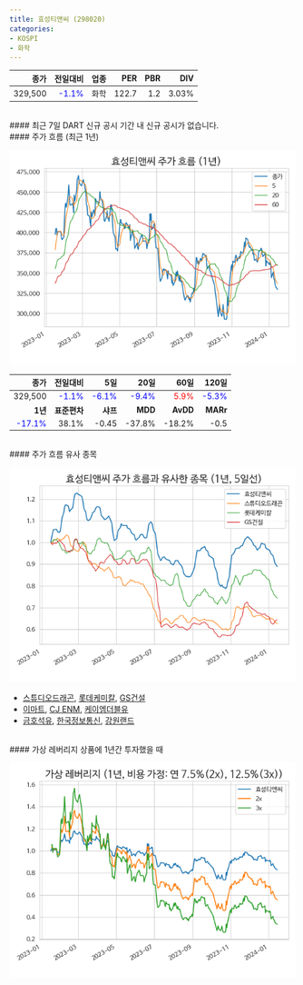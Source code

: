 ```yaml
---
title: 효성티앤씨 (298020)
categories:
- KOSPI
- 화학
---
```


|**종가**|**전일대비**|**업종**|**PER**|**PBR**|**DIV**|
|-------:|-----------:|-------:|------:|------:|------:|
|329,500|<span style="color: blue">-1.1%</span>|화학|122.7|1.2|3.03%|

<!-- more -->

<br>
#### 최근 7일 DART 신규 공시
기간 내 신규 공시가 없습니다.

<br>
#### 주가 흐름 (최근 1년)

![298020](/assets/images/stock/298020.png)

|**종가**|**전일대비**|**5일**|**20일**|**60일**|**120일**|
|---:|-------:|--:|---:|---:|----:|
|329,500|<span style="color: blue">-1.1%</span>|<span style="color: blue">-6.1%</span>|<span style="color: blue">-9.4%</span>|<span style="color: red">5.9%</span>|<span style="color: blue">-5.3%</span>|
|**1년**|**표준편차**|**샤프**|**MDD**|**AvDD**|**MARr**|
|<span style="color: blue">-17.1%</span>|38.1%|-0.45|-37.8%|-18.2%|-0.5|

<br>
#### 주가 흐름 유사 종목

![298020](/assets/images/stock/298020_corr.png)

- [스튜디오드래곤](/253450/), [롯데케미칼](/011170/), [GS건설](/006360/)
- [이마트](/139480/), [CJ ENM](/035760/), [케이엠더블유](/032500/)
- [금호석유](/011780/), [한국정보통신](/025770/), [강원랜드](/035250/)

<br>
#### 가상 레버리지 상품에 1년간 투자했을 때

![298020](/assets/images/stock/298020_2x.png)

[^corr]: 상관계수를 이용하여 분석하였습니다.